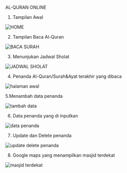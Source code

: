 AL-QURAN ONLINE


1. Tampilan Awal

![HOME](https://github.com/AnantPrayoga/Al-QuranOnline/assets/136772175/88f78719-214a-40ce-9368-b42621c523f9)

2. Tampilan Baca Al-Quran

![BACA SURAH](https://github.com/AnantPrayoga/Al-QuranOnline/assets/136772175/46df67f6-1594-42f8-83dd-f8f72ea1c6e2)

3. Menunjukan Jadwal Sholat

![JADWAL SHOLAT](https://github.com/AnantPrayoga/Al-QuranOnline/assets/136772175/5033b4b6-b2df-49f4-bb7b-166b3ce45440)

4. Penanda Al-Quran/Surah&Ayat terakhir yang dibaca

![halaman awal](https://github.com/AnantPrayoga/Al-QuranOnline/assets/136772175/5cab025b-8ecc-4f3c-a0a2-195bd6b9bea7)

5.Menambah data penanda

![tambah data](https://github.com/AnantPrayoga/Al-QuranOnline/assets/136772175/5dc5da15-6f18-4bde-b0a9-1563d6ebe1f0)

6. Data penanda yang di inputkan

![data penanda](https://github.com/AnantPrayoga/Al-QuranOnline/assets/136772175/319a740c-0225-4821-9b37-96d7954cef23)

7. Update dan Delete penanda

![update delete penanda](https://github.com/AnantPrayoga/Al-QuranOnline/assets/136772175/de1a714b-13bc-4be5-bea4-016dd4b2978b)

8. Google maps yang menampilkan masjid terdekat

![masjid terdekat](https://github.com/AnantPrayoga/Al-QuranOnline/assets/136772175/68160110-a75d-47ee-a720-b3fdbfd44332)
